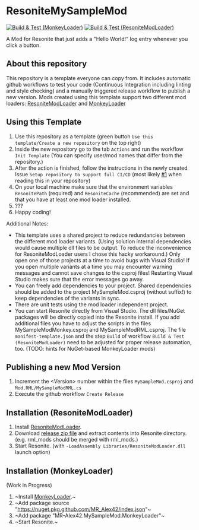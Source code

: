 # ResoniteMySampleMod
[![Build & Test (MonkeyLoader)](https://github.com/MR-Alex42/ResoniteModSample/actions/workflows/build-monkey.yml/badge.svg?branch=main)](https://github.com/MR-Alex42/ResoniteModSample/actions/workflows/build-monkey.yml)
[![Build & Test (ResoniteModLoader)](https://github.com/MR-Alex42/ResoniteModSample/actions/workflows/build-rml.yml/badge.svg?branch=main)](https://github.com/MR-Alex42/ResoniteModSample/actions/workflows/build-rml.yml)

A Mod for Resonite that just adds a "Hello World!" log entry whenever you click a button.

## About this repository

This repository is a template everyone can copy from.
It includes automatic github workflows to test your code (Continuous Integration including linting and style checking) and a manually triggered release workflow to publish a new version.
Mods created using this template support two different mod loaders: [ResoniteModLoader](https://github.com/resonite-modding-group/ResoniteModLoader) and [MonkeyLoader](https://github.com/Banane9/MonkeyLoader)

## Using this Template
1. Use this repository as a template (green button ```Use this template/Create a new repository``` on the top right)
2. Inside the new repository go to the tab ```Actions``` and run the workflow ```Init Template``` (You can specify user/mod names that differ from the repository.)
3. After the action is finished, follow the instructions in the newly created Issue ```Setup repository to support full CI/CD```
   (most likely [#1](https://github.com/MR-Alex42/ResoniteModSample/issues/1) when reading this in your repository)
5. On your local machine make sure that the environment variables ```ResonitePath``` (required) and ```ResoniteCache``` (recommended) are set and that you have at least one mod loader installed.
6. ???
7. Happy coding!

Additional Notes:
- This template uses a shared project to reduce redundancies between the different mod loader variants.
  (Using solution internal dependencies would cause multiple dll files to be output. To reduce the inconvenience for ResoniteModLoader users I chose this hacky workaround.)
  Only open one of those projects at a time to avoid bugs with Visual Studio!
  If you open multiple variants at a time you may encounter warning messages and cannot save changes to the csproj files!
  Restarting Visual Studio makes sure that the error messages go away.
- You can freely add dependencies to your project. Shared dependencies should be added to the project MySampleMod.csproj (without suffix!) to keep dependencies of the variants in sync.
- There are unit tests using the mod loader independent project.
- You can start Resonite directly from Visual Studio. The dll files/NuGet packages will be directly copied into the Resonite install.
  If you add additional files you have to adjust the scripts in the files MySampleModMonkey.csproj and MySampleModRML.csproj.
  The file ```manifest-template.json``` and the step ```Build``` of workflow ```Build & Test (ResoniteModLoader)``` need to be adjusted for proper release automation, too.
  (TODO: hints for NuGet-based MonkeyLoader mods)

## Publishing a new Mod Version
1. Increment the &lt;Version&gt; number within the files ```MySampleMod.csproj``` and ```Mod.RML/MySampleModRML.cs```
2. Execute the github workflow ```Create Release```

## Installation (ResoniteModLoader)
1. Install [ResoniteModLoader](https://github.com/resonite-modding-group/ResoniteModLoader).
2. Download [release zip file](https://github.com/MR-Alex42/ResoniteModSample/releases/latest/download/MySampleMod-ResoniteModLoader.zip) and extract contents into Resonite directory. (e.g. rml_mods should be merged with rml_mods.)
3. Start Resonite. (with ```-LoadAssembly Libraries/ResoniteModLoader.dll``` launch option)

## Installation (MonkeyLoader)
(Work in Progress)
1. ~Install [MonkeyLoader](https://github.com/Banane9/MonkeyLoader).~
2. ~Add package source "https://nuget.pkg.github.com/MR_Alex42/index.json"~
3. ~Add package "MR-Alex42.MySampleMod.MonkeyLoader"~
4. ~Start Resonite.~
